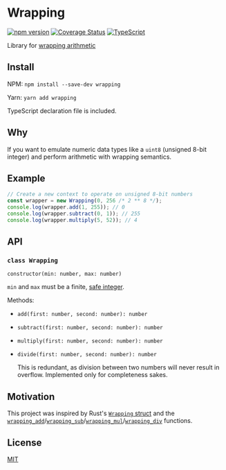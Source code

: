 # Wrapping

[![npm version](https://badge.fury.io/js/wrapping.svg)](https://badge.fury.io/js/wrapping)
[![Coverage Status](https://coveralls.io/repos/github/solkaz/wrapping-js/badge.svg?branch=master)](https://coveralls.io/github/solkaz/wrapping-js?branch=master)
[![TypeScript](https://badges.frapsoft.com/typescript/code/typescript.svg?v=101)](https://github.com/ellerbrock/typescript-badges/)

Library for [wrapping arithmetic](<https://en.wikipedia.com/wiki/Wrapping_(graphics)>)

## Install

NPM: `npm install --save-dev wrapping`

Yarn: `yarn add wrapping`

TypeScript declaration file is included.

## Why

If you want to emulate numeric data types like a `uint8` (unsigned 8-bit integer) and perform arithmetic with wrapping semantics.

## Example

```js
// Create a new context to operate on unsigned 8-bit numbers
const wrapper = new Wrapping(0, 256 /* 2 ** 8 */);
console.log(wrapper.add(1, 255)); // 0
console.log(wrapper.subtract(0, 1)); // 255
console.log(wrapper.multiply(5, 52)); // 4
```

## API

### `class Wrapping`

`constructor(min: number, max: number)`

`min` and `max` must be a finite, [safe integer](https://developer.mozilla.org/en-US/docs/Web/JavaScript/Reference/Global_Objects/Number/isSafeInteger).

Methods:

- `add(first: number, second: number): number`

- `subtract(first: number, second: number): number`

- `multiply(first: number, second: number): number`

- `divide(first: number, second: number): number`

  This is redundant, as division between two numbers will never result in overflow. Implemented only for completeness sakes.

## Motivation

This project was inspired by Rust's [`Wrapping` struct](https://doc.rust-lang.org/std/num/struct.Wrapping.html) and the [`wrapping_add`](https://doc.rust-lang.org/std/primitive.u8.html#method.wrapping_add)/[`wrapping_sub`](https://doc.rust-lang.org/std/primitive.u8.html#method.wrapping_sub)/[`wrapping_mul`](https://doc.rust-lang.org/std/primitive.u8.html#method.wrapping_mul)/[`wrapping_div`](https://doc.rust-lang.org/std/primitive.u8.html#method.wrapping_div) functions.

## License

[MIT](./LICENSE.md)
